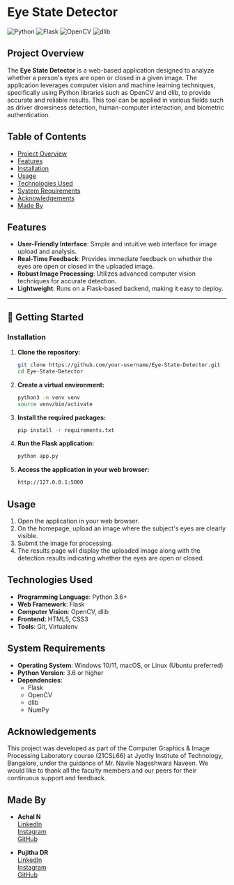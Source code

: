 # Eye State Detector

![Python](https://img.shields.io/badge/Python-3.6%2B-blue) ![Flask](https://img.shields.io/badge/Flask-2.0.1-blue) ![OpenCV](https://img.shields.io/badge/OpenCV-4.5.3-green) ![dlib](https://img.shields.io/badge/dlib-19.22-green)

## Project Overview

The **Eye State Detector** is a web-based application designed to analyze whether a person's eyes are open or closed in a given image. The application leverages computer vision and machine learning techniques, specifically using Python libraries such as OpenCV and dlib, to provide accurate and reliable results. This tool can be applied in various fields such as driver drowsiness detection, human-computer interaction, and biometric authentication.

## Table of Contents
- [Project Overview](#project-overview)
- [Features](#features)
- [Installation](#installation)
- [Usage](#usage)
- [Technologies Used](#technologies-used)
- [System Requirements](#system-requirements)
- [Acknowledgements](#acknowledgements)
- [Made By](#made-by)

## Features

- **User-Friendly Interface**: Simple and intuitive web interface for image upload and analysis.
- **Real-Time Feedback**: Provides immediate feedback on whether the eyes are open or closed in the uploaded image.
- **Robust Image Processing**: Utilizes advanced computer vision techniques for accurate detection.
- **Lightweight**: Runs on a Flask-based backend, making it easy to deploy.

---

## 🚀 Getting Started

### Installation

1. **Clone the repository:**
   ```bash
   git clone https://github.com/your-username/Eye-State-Detector.git
   cd Eye-State-Detector

2. **Create a virtual environment:**
   ```bash
   python3 -m venv venv
   source venv/bin/activate

3. **Install the required packages:**
   ```bash
   pip install -r requirements.txt

4. **Run the Flask application:**
   ```bash
   python app.py

5. **Access the application in your web browser:**
   ```bash
   http://127.0.0.1:5000

## Usage

1. Open the application in your web browser.
2. On the homepage, upload an image where the subject's eyes are clearly visible.
3. Submit the image for processing.
4. The results page will display the uploaded image along with the detection results indicating whether the eyes are open or closed.

## Technologies Used

- **Programming Language**: Python 3.6+
- **Web Framework**: Flask
- **Computer Vision**: OpenCV, dlib
- **Frontend**: HTML5, CSS3
- **Tools**: Git, Virtualenv

## System Requirements

- **Operating System**: Windows 10/11, macOS, or Linux (Ubuntu preferred)
- **Python Version**: 3.6 or higher
- **Dependencies**:
  - Flask
  - OpenCV
  - dlib
  - NumPy

## Acknowledgements

This project was developed as part of the Computer Graphics & Image Processing Laboratory course (21CSL66) at Jyothy Institute of Technology, Bangalore, under the guidance of Mr. Navile Nageshwara Naveen. We would like to thank all the faculty members and our peers for their continuous support and feedback.

## Made By

- **Achal N**  
  [LinkedIn](https://www.linkedin.com/in/achal-n-35153821b)  
  [Instagram](https://instagram.com/achal_n26)  
  [GitHub](https://github.com/achalnm)

- **Pujitha DR**  
  [LinkedIn](https://www.linkedin.com/in/pujitha-ramesh-937986228)  
  [Instagram](https://instagram.com/pujitha_dr)  
  [GitHub](https://github.com/pujitha2712)
